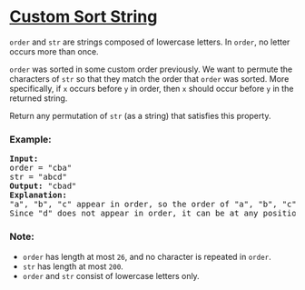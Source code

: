 # [Custom Sort String](https://leetcode.com/problems/custom-sort-string/)

`order` and `str` are strings composed of lowercase letters. In `order`, no letter occurs more than once.

`order` was sorted in some custom order previously. We want to permute the characters of `str` so that they match the order that `order` was sorted. More specifically, if `x` occurs before `y` in order, then `x` should occur before `y` in the returned string.

Return any permutation of `str` (as a string) that satisfies this property.

### Example:
<pre>
<b>Input:</b>
order = "cba"
str = "abcd"
<b>Output:</b> "cbad"
<b>Explanation:</b>
"a", "b", "c" appear in order, so the order of "a", "b", "c" should be "c", "b", and "a". 
Since "d" does not appear in order, it can be at any position in the returned string. "dcba", "cdba", "cbda" are also valid outputs.
</pre>

### Note:

- `order` has length at most `26`, and no character is repeated in `order`.
- `str` has length at most `200`.
- `order` and `str` consist of lowercase letters only.
